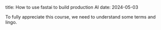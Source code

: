 title: How to use fastai to build production AI
date: 2024-05-03

To fully appreciate this course, we need to understand some terms and lingo.
